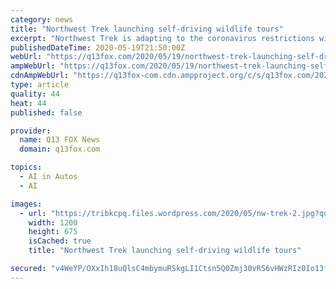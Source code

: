 ```yaml
---
category: news
title: "Northwest Trek launching self-driving wildlife tours"
excerpt: "Northwest Trek is adapting to the coronavirus restrictions with a new service for fans of the wildlife park: self-driving tours. The new Wild Drive tour of the park's Free-Roaming Area opens to the public May 27."
publishedDateTime: 2020-05-19T21:50:00Z
webUrl: "https://q13fox.com/2020/05/19/northwest-trek-launching-self-driving-wildlife-tours/"
ampWebUrl: "https://q13fox.com/2020/05/19/northwest-trek-launching-self-driving-wildlife-tours/amp/"
cdnAmpWebUrl: "https://q13fox-com.cdn.ampproject.org/c/s/q13fox.com/2020/05/19/northwest-trek-launching-self-driving-wildlife-tours/amp/"
type: article
quality: 44
heat: 44
published: false

provider:
  name: Q13 FOX News
  domain: q13fox.com

topics:
  - AI in Autos
  - AI

images:
  - url: "https://tribkcpq.files.wordpress.com/2020/05/nw-trek-2.jpg?quality=85&strip=all&w=1200"
    width: 1200
    height: 675
    isCached: true
    title: "Northwest Trek launching self-driving wildlife tours"

secured: "v4WeYP/OXxIh18uQlsC4mbymuRSkgLI1Ctsn5Q0Zmj30vRS6vHWzRIz0Io13fvUttVSqd0T6pL9+Yz0S9dGtumt8QZXygKGAHI9ZTZ/lv2M/ERx9qo5JcJl//q7IjopJnhoJt3jqwpnWlyxT+iBwpvMmLk0+DddGR88Tm98m+qDIbs6p/79U30lN9BEcrvt2SgbFSZFu8A5Q7ozc1U5gjB9fTFgi2WoxzZxjXtTNkAjtRvGrWhfgBLwMOfCiea/JK2SBCH6BQmMz/y1e2zjn1qsi8Jw73QHCMS3TsE/sT7yEYPs0VrRdNw89A+G9N5uFhsJXwXK1LWJmoTSZ7AUG+hT4BXS1ZA4iGIMlvBavTT/iVdeuFVbYwYmS+vdkpnfRvmgcAszsPuIIS0RvbzuU6Iax1GK3A6IsqvzrUjwoeBJx9LoOdgB475OBXC17y09XEjFZdmLeNjCpXsSvCHi2QhdAKPYvS/AvEytYnho0BRY=;cZ+0h/C2H3Wi77n5eoWQtg=="
---
```



